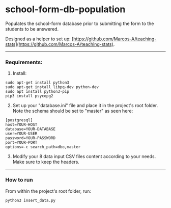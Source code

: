 # school-form-db-population
Populates the school-form database prior to submitting the form to the students to be answered.

Designed as a helper to set up: [https://github.com/Marcos-A/teaching-stats](https://github.com/Marcos-A/teaching-stats).

---

### Requirements:
1. Install:

```
sudo apt-get install python3	
sudo apt-get install libpq-dev python-dev
sudo apt install python3-pip
pip3 install psycopg2
```

2. Set up your "database.ini" file and place it in the project's root folder. Note the schema should be set to "master" as seen here:

```
[postgresql]
host=YOUR-HOST
database=YOUR-DATABASE
user=YOUR-USER
password=YOUR-PASSWORD
port=YOUR-PORT
options=-c search_path=dbo,master
```

3. Modify your 8 data input CSV files content according to your needs. Make sure to keep the headers.

---

### How to run
From within the project's root folder, run:

`python3 insert_data.py`
